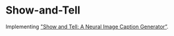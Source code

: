 # Show-and-Tell
Implementing ["Show and Tell: A Neural Image Caption Generator”](https://www.cv-foundation.org/openaccess/content_cvpr_2015/papers/Vinyals_Show_and_Tell_2015_CVPR_paper.pdf).
